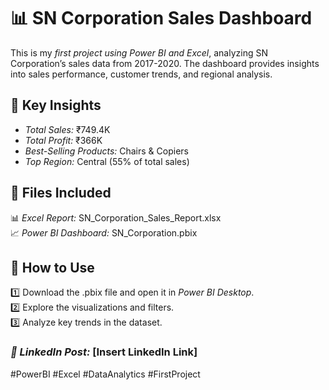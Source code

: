 # 📊 SN Corporation Sales Dashboard  

This is my *first project using Power BI and Excel*, analyzing SN Corporation’s sales data from 2017-2020. The dashboard provides insights into sales performance, customer trends, and regional analysis.  

## 🔹 Key Insights  
- *Total Sales:* ₹749.4K  
- *Total Profit:* ₹366K  
- *Best-Selling Products:* Chairs & Copiers  
- *Top Region:* Central (55% of total sales)  

## 📂 Files Included  
📊 *Excel Report:* SN_Corporation_Sales_Report.xlsx  
📈 *Power BI Dashboard:* SN_Corporation.pbix  

## 🚀 How to Use  
1️⃣ Download the .pbix file and open it in *Power BI Desktop*.  
2️⃣ Explore the visualizations and filters.  
3️⃣ Analyze key trends in the dataset.  

### *🔗 LinkedIn Post:* [Insert LinkedIn Link]  

#PowerBI #Excel #DataAnalytics #FirstProject
